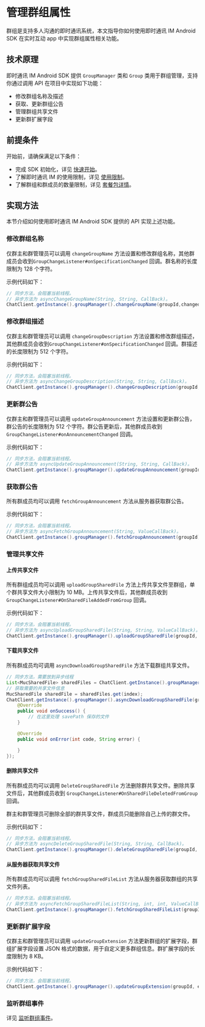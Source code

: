 # 管理群组属性

<Toc />

群组是支持多人沟通的即时通讯系统，本文指导你如何使用即时通讯 IM Android SDK 在实时互动 app 中实现群组属性相关功能。

## 技术原理

即时通讯 IM Android SDK 提供 `GroupManager` 类和 `Group` 类用于群组管理，支持你通过调用 API 在项目中实现如下功能：

- 修改群组名称及描述
- 获取、更新群组公告
- 管理群组共享文件
- 更新群扩展字段

## 前提条件

开始前，请确保满足以下条件：

- 完成 SDK 初始化，详见 [快速开始](quickstart.html)。
- 了解即时通讯 IM 的使用限制，详见 [使用限制](limitation.html)。
- 了解群组和群成员的数量限制，详见 [套餐包详情](https://www.easemob.com/pricing/im)。

## 实现方法

本节介绍如何使用即时通讯 IM Android SDK 提供的 API 实现上述功能。

### 修改群组名称

仅群主和群管理员可以调用 `changeGroupName` 方法设置和修改群组名称，其他群成员会收到`GroupChangeListener#onSpecificationChanged` 回调。群名称的长度限制为 128 个字符。

示例代码如下：

```java
// 同步方法，会阻塞当前线程。
// 异步方法为 asyncChangeGroupName(String, String, CallBack)。
ChatClient.getInstance().groupManager().changeGroupName(groupId,changedGroupName);
```

### 修改群组描述

仅群主和群管理员可以调用 `changeGroupDescription` 方法设置和修改群组描述，其他群成员会收到`GroupChangeListener#onSpecificationChanged` 回调。群描述的长度限制为 512 个字符。

示例代码如下：

```java
// 同步方法，会阻塞当前线程。
// 异步方法为 asyncChangeGroupDescription(String, String, CallBack)。
ChatClient.getInstance().groupManager().changeGroupDescription(groupId,description);
```

### 更新群公告

仅群主和群管理员可以调用 `updateGroupAnnouncement` 方法设置和更新群公告，群公告的长度限制为 512 个字符。群公告更新后，其他群成员收到 `GroupChangeListener#onAnnouncementChanged` 回调。

示例代码如下：

```java
// 同步方法，会阻塞当前线程。
// 异步方法为 asyncUpdateGroupAnnouncement(String, String, CallBack)。
ChatClient.getInstance().groupManager().updateGroupAnnouncement(groupId, announcement);
```

### 获取群公告

所有群成员均可以调用 `fetchGroupAnnouncement` 方法从服务器获取群公告。

示例代码如下：

```java
// 同步方法，会阻塞当前线程。
// 异步方法为 asyncFetchGroupAnnouncement(String, ValueCallBack)。
ChatClient.getInstance().groupManager().fetchGroupAnnouncement(groupId);
```

### 管理共享文件

#### 上传共享文件

所有群组成员均可以调用 `uploadGroupSharedFile` 方法上传共享文件至群组，单个群共享文件大小限制为 10 MB。上传共享文件后，其他群成员收到 `GroupChangeListener#OnSharedFileAddedFromGroup` 回调。

示例代码如下：

```java
// 同步方法，会阻塞当前线程。
// 异步方法为 asyncUploadGroupSharedFile(String, String, ValueCallBack)。
ChatClient.getInstance().groupManager().uploadGroupSharedFile(groupId, filePath, callBack);
```

#### 下载共享文件

所有群成员均可调用 `asyncDownloadGroupSharedFile` 方法下载群组共享文件。

```java
// 同步方法，需要放到异步线程
List<MucSharedFile> sharedFiles = ChatClient.getInstance().groupManager().fetchGroupSharedFileList(groupId, pageNum, pageSize);
// 获取需要的共享文件信息
MucSharedFile sharedFile = sharedFiles.get(index);
ChatClient.getInstance().groupManager().asyncDownloadGroupSharedFile(groupId, sharedFile.getFileId(), savePath, new CallBack() {
    @Override
    public void onSuccess() {
        // 在这里处理 savePath 保存的文件
    }

    @Override
    public void onError(int code, String error) {

    }
});
```

#### 删除共享文件

所有群成员均可以调用 `DeleteGroupSharedFile` 方法删除群共享文件。删除共享文件后，其他群成员收到 `GroupChangeListener#OnSharedFileDeletedFromGroup` 回调。

群主和群管理员可删除全部的群共享文件，群成员只能删除自己上传的群文件。

示例代码如下：

```java
// 同步方法，会阻塞当前线程。
// 异步方法为 asyncDeleteGroupSharedFile(String, String, CallBack)。
ChatClient.getInstance().groupManager().deleteGroupSharedFile(groupId, fileId);
```

#### 从服务器获取共享文件

所有群成员均可以调用 `fetchGroupSharedFileList` 方法从服务器获取群组的共享文件列表。

```java
// 同步方法，会阻塞当前线程。
// 异步方法为 asyncFetchGroupSharedFileList(String, int, int, ValueCallBack)。
ChatClient.getInstance().groupManager().fetchGroupSharedFileList(groupId, pageNum, pageSize);
```

### 更新群扩展字段

仅群主和群管理员可以调用 `updateGroupExtension` 方法更新群组的扩展字段，群组扩展字段设置 JSON 格式的数据，用于自定义更多群组信息。群扩展字段的长度限制为 8 KB。

示例代码如下：

```java
// 同步方法，会阻塞当前线程。
ChatClient.getInstance().groupManager().updateGroupExtension(groupId, extension);
```

### 监听群组事件

详见 [监听群组事件](group_manage.html#监听群组事件)。
